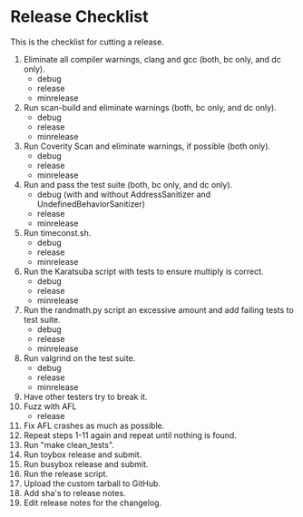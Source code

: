 # Release Checklist

This is the checklist for cutting a release.

1.	Eliminate all compiler warnings, clang and gcc (both, bc only, and dc only).
	* debug
	* release
	* minrelease
2.	Run scan-build and eliminate warnings (both, bc only, and dc only).
	* debug
	* release
	* minrelease
3.	Run Coverity Scan and eliminate warnings, if possible (both only).
	* debug
	* release
	* minrelease
4.	Run and pass the test suite (both, bc only, and dc only).
	* debug (with and without AddressSanitizer and UndefinedBehaviorSanitizer)
	* release
	* minrelease
5.	Run timeconst.sh.
	* debug
	* release
	* minrelease
6.	Run the Karatsuba script with tests to ensure multiply is correct.
	* debug
	* release
	* minrelease
7.	Run the randmath.py script an excessive amount and add failing tests to
	test suite.
	* debug
	* release
	* minrelease
8.	Run valgrind on the test suite.
	* debug
	* release
	* minrelease
9.	Have other testers try to break it.
10.	Fuzz with AFL
	* release
11.	Fix AFL crashes as much as possible.
12.	Repeat steps 1-11 again and repeat until nothing is found.
13.	Run "make clean_tests".
14.	Run toybox release and submit.
15.	Run busybox release and submit.
16.	Run the release script.
17.	Upload the custom tarball to GitHub.
18.	Add sha's to release notes.
19.	Edit release notes for the changelog.
